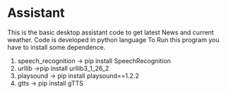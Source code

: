 # Assistant
This is the basic desktop assistant code to get latest News and current  weather. 
Code is developed in python language 
To Run this program you have to install some dependence.
1. speech_recognition -> pip install SpeechRecognition
2. urllib ->pip install urllib3_1_26_2
3. playsound -> pip install playsound==1.2.2
4. gtts -> pip install gTTS
